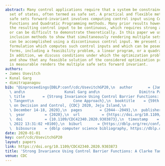 ```yaml
---
abstract: Many control applications require that a system be constrained to a particular
  set of states, often termed as safe set. A practical and flexible method for rendering
  safe sets forward-invariant involves computing control input using Control Barrier
  Functions and Quadratic Programming methods. Many prior results however require
  the resulting control input to be continuous, which requires strong assumptions
  or can be difficult to demonstrate theoretically. In this paper we use differential
  inclusion methods to show that simultaneously rendering multiple sets invariant
  can be accomplished using a discontinuous control input. We present an optimization
  formulation which computes such control inputs and which can be posed in multiple
  forms, including a feasibility problem, a linear program, or a quadratic program.
  In addition, we discuss conditions under which the optimization problem is feasible
  and show that any feasible solution of the considered optimization problem which
  is measurable renders the multiple safe sets forward invariant.
authors:
- James Usevitch
- Kunal Garg
- dimitrapanagou
bib: "@inproceedings{DBLP:conf/cdc/UsevitchGP20,\n  author       = {James Usevitch\
  \ and\n                  Kunal Garg and\n                  Dimitra Panagou},\n \
  \ title        = {Strong Invariance Using Control Barrier Functions: {A} Clarke\
  \ Tangent\n                  Cone Approach},\n  booktitle    = {59th {IEEE} Conference\
  \ on Decision and Control, {CDC} 2020, Jeju Island,\n                  South Korea,\
  \ December 14-18, 2020},\n  pages        = {2044--2049},\n  publisher    = {{IEEE}},\n\
  \  year         = {2020},\n  url          = {https://doi.org/10.1109/CDC42340.2020.9303873},\n\
  \  doi          = {10.1109/CDC42340.2020.9303873},\n  timestamp    = {Fri, 04 Mar\
  \ 2022 13:31:02 +0100},\n  biburl       = {https://dblp.org/rec/conf/cdc/UsevitchGP20.bib},\n\
  \  bibsource    = {dblp computer science bibliography, https://dblp.org}\n}"
date: 2020-01-01
key: conf/cdc/UsevitchGP20
layout: papers
link: https://doi.org/10.1109/CDC42340.2020.9303873
title: 'Strong Invariance Using Control Barrier Functions: A Clarke Tangent Cone Approach.'
venue: CDC
---
```

